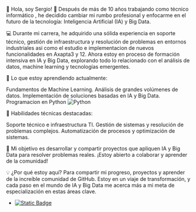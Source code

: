 👋 Hola, soy Sergio!
🚀 Después de más de 10 años trabajando como técnico informático , he decidido cambiar mi rumbo profesional y enfocarme en el futuro de la tecnología: Inteligencia Artificial (IA) y Big Data.

💻 Durante mi carrera, he adquirido una sólida experiencia en soporte técnico, gestión de infraestructura y resolución de problemas en entornos industriales asi como el estudio e implementacion de nuevos funcionalidades en Axapta3 y 12. 
Ahora estoy en proceso de formación intensiva en IA y Big Data, explorando todo lo relacionado con el análisis de datos, machine learning y tecnologías emergentes.

🌱 Lo que estoy aprendiendo actualmente:

Fundamentos de Machine Learning.
Análisis de grandes volúmenes de datos.
Implementación de soluciones basadas en IA y Big Data.
Programacion en Python
![Python](https://img.shields.io/badge/Python-3776AB?style=for-the-badge&logo=python&logoColor=white)


🔧 Habilidades técnicas destacadas:

Soporte técnico e infraestructura TI.
Gestión de sistemas y resolución de problemas complejos.
Automatización de procesos y optimización de sistemas.

🎯 Mi objetivo es desarrollar y compartir proyectos que apliquen IA y Big Data para resolver problemas reales. ¡Estoy abierto a colaborar y aprender de la comunidad!

💡 ¿Por qué estoy aquí?
Para compartir mi progreso, proyectos y aprender de la increíble comunidad de GitHub. Estoy en un viaje de transformación, y cada paso en el mundo de IA y Big Data me acerca más a mi meta de especialización en estas áreas clave.
- [![Static Badge](https://img.shields.io/badge/email%20-%20red?logo=gmail&logoColor=white)](mailto:s.rodrigueznavarro@gmail.com)

<!--
# 📊 GitHub Stats:
![](https://github-readme-stats.vercel.app/api?username=mrkeko87&theme=dark&hide_border=false&include_all_commits=true&count_private=false)<br/>
![](https://github-readme-streak-stats.herokuapp.com/?user=mrkeko87&theme=dark&hide_border=false)<br/>
![](https://github-readme-stats.vercel.app/api/top-langs/?username=mrkeko87&theme=dark&hide_border=false&include_all_commits=true&count_private=false&layout=compact)

## 🏆 GitHub Trophies
![](https://github-profile-trophy.vercel.app/?username=mrkeko87&theme=radical&no-frame=false&no-bg=true&margin-w=4)

### 🔝 Top Contributed Repo
![](https://github-contributor-stats.vercel.app/api?username=mrkeko87&limit=5&theme=dark&combine_all_yearly_contributions=true)

---
[![](https://visitcount.itsvg.in/api?id=mrkeko87&icon=0&color=0)](https://visitcount.itsvg.in)

 Proudly created with GPRM ( https://gprm.itsvg.in ) -->
